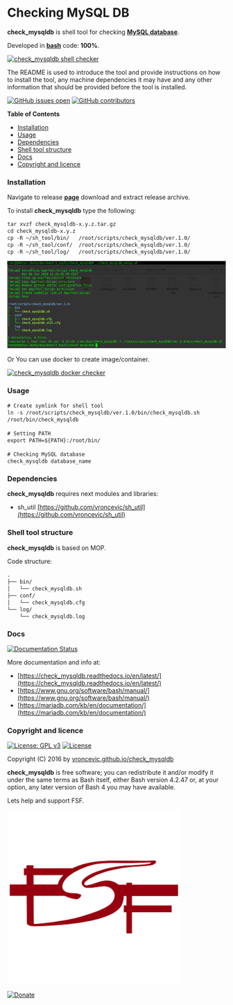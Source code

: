 # Checking MySQL DB

**check_mysqldb** is shell tool for checking **[MySQL database](https://mariadb.org/)**.

Developed in **[bash](https://en.wikipedia.org/wiki/Bash_(Unix_shell))** code: **100%**.

[![check_mysqldb shell checker](https://github.com/vroncevic/check_mysqldb/workflows/check_mysqldb%20shell%20checker/badge.svg)](https://github.com/vroncevic/check_mysqldb/actions?query=workflow%3A%22check_mysqldb+shell+checker%22)

The README is used to introduce the tool and provide instructions on
how to install the tool, any machine dependencies it may have and any
other information that should be provided before the tool is installed.

[![GitHub issues open](https://img.shields.io/github/issues/vroncevic/check_mysqldb.svg)](https://github.com/vroncevic/check_mysqldb/issues) [![GitHub contributors](https://img.shields.io/github/contributors/vroncevic/check_mysqldb.svg)](https://github.com/vroncevic/check_mysqldb/graphs/contributors)

<!-- START doctoc generated TOC please keep comment here to allow auto update -->
<!-- DON'T EDIT THIS SECTION, INSTEAD RE-RUN doctoc TO UPDATE -->
**Table of Contents**

- [Installation](#installation)
- [Usage](#usage)
- [Dependencies](#dependencies)
- [Shell tool structure](#shell-tool-structure)
- [Docs](#docs)
- [Copyright and licence](#copyright-and-licence)

<!-- END doctoc generated TOC please keep comment here to allow auto update -->

### Installation

Navigate to release **[page](https://github.com/vroncevic/check_mysqldb/releases)** download and extract release archive.

To install **check_mysqldb** type the following:

```
tar xvzf check_mysqldb-x.y.z.tar.gz
cd check_mysqldb-x.y.z
cp -R ~/sh_tool/bin/   /root/scripts/check_mysqldb/ver.1.0/
cp -R ~/sh_tool/conf/  /root/scripts/check_mysqldb/ver.1.0/
cp -R ~/sh_tool/log/   /root/scripts/check_mysqldb/ver.1.0/
```
![alt tag](https://raw.githubusercontent.com/vroncevic/check_mysqldb/dev/docs/setup_tree.png)

Or You can use docker to create image/container.

[![check_mysqldb docker checker](https://github.com/vroncevic/check_mysqldb/workflows/check_mysqldb%20docker%20checker/badge.svg)](https://github.com/vroncevic/check_mysqldb/actions?query=workflow%3A%22check_mysqldb+docker+checker%22)

### Usage

```
# Create symlink for shell tool
ln -s /root/scripts/check_mysqldb/ver.1.0/bin/check_mysqldb.sh /root/bin/check_mysqldb

# Setting PATH
export PATH=${PATH}:/root/bin/

# Checking MySQL database
check_mysqldb database_name
```

### Dependencies

**check_mysqldb** requires next modules and libraries:
* sh_util [https://github.com/vroncevic/sh_util](https://github.com/vroncevic/sh_util)

### Shell tool structure

**check_mysqldb** is based on MOP.

Code structure:
```
.
├── bin/
│   └── check_mysqldb.sh
├── conf/
│   └── check_mysqldb.cfg
└── log/
    └── check_mysqldb.log
```

### Docs

[![Documentation Status](https://readthedocs.org/projects/check_mysqldb/badge/?version=latest)](https://check_mysqldb.readthedocs.io/projects/check_mysqldb/en/latest/?badge=latest)

More documentation and info at:
* [https://check_mysqldb.readthedocs.io/en/latest/](https://check_mysqldb.readthedocs.io/en/latest/)
* [https://www.gnu.org/software/bash/manual/](https://www.gnu.org/software/bash/manual/)
* [https://mariadb.com/kb/en/documentation/](https://mariadb.com/kb/en/documentation/)

### Copyright and licence

[![License: GPL v3](https://img.shields.io/badge/License-GPLv3-blue.svg)](https://www.gnu.org/licenses/gpl-3.0) [![License](https://img.shields.io/badge/License-Apache%202.0-blue.svg)](https://opensource.org/licenses/Apache-2.0)

Copyright (C) 2016 by [vroncevic.github.io/check_mysqldb](https://vroncevic.github.io/check_mysqldb)

**check_mysqldb** is free software; you can redistribute it and/or modify
it under the same terms as Bash itself, either Bash version 4.2.47 or,
at your option, any later version of Bash 4 you may have available.

Lets help and support FSF.

[![Free Software Foundation](https://raw.githubusercontent.com/vroncevic/check_mysqldb/dev/docs/fsf-logo_1.png)](https://my.fsf.org/)

[![Donate](https://www.paypalobjects.com/en_US/i/btn/btn_donateCC_LG.gif)](https://my.fsf.org/donate/)
